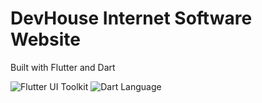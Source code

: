 # DevHouse Internet Software Website

Built with Flutter and Dart

![Flutter UI Toolkit](https://upload.wikimedia.org/wikipedia/commons/thumb/4/44/Google-flutter-logo.svg/320px-Google-flutter-logo.svg.png)
![Dart Language](https://upload.wikimedia.org/wikipedia/commons/thumb/f/fe/Dart_programming_language_logo.svg/320px-Dart_programming_language_logo.svg.png)
